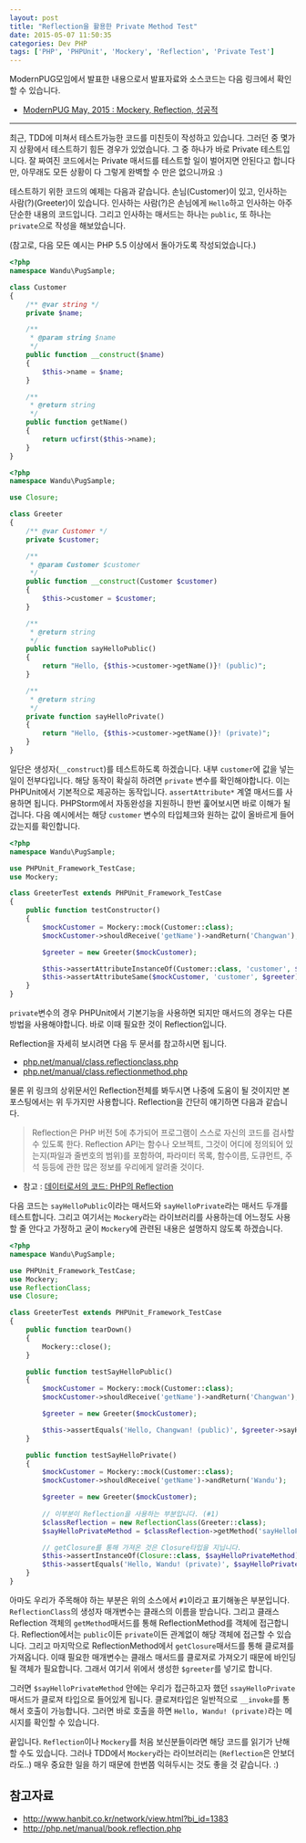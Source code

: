 ```yaml
---
layout: post
title: "Reflection을 활용한 Private Method Test"
date: 2015-05-07 11:50:35
categories: Dev PHP
tags: ['PHP', 'PHPUnit', 'Mockery', 'Reflection', 'Private Test']
---
```


ModernPUG모임에서 발표한 내용으로서 발표자료와 소스코드는 다음 링크에서 확인할 수 있습니다.

- [ModernPUG May, 2015 : Mockery, Reflection, 성공적](https://github.com/ModernPUG/meetup/tree/master/2015_05/01_Mockery_Reflection_Successful)

---

최근, TDD에 미쳐서 테스트가능한 코드를 미친듯이 작성하고 있습니다. 그러던 중 몇가지 상황에서 테스트하기 힘든 경우가
있었습니다. 그 중 하나가 바로 Private 테스트입니다. 잘 짜여진 코드에서는 Private 매서드를 테스트할 일이 벌어지면
안된다고 합니다만, 아무래도 모든 상황이 다 그렇게 완벽할 수 만은 없으니까요 :)

테스트하기 위한 코드의 예제는 다음과 같습니다. 손님(Customer)이 있고, 인사하는 사람(?)(Greeter)이 있습니다. 인사하는
사람(?)은 손님에게 `Hello`하고 인사하는 아주 단순한 내용의 코드입니다. 그리고 인사하는 매서드는 하나는 `public`, 또
하나는 `private`으로 작성을 해보았습니다.

(참고로, 다음 모든 예시는 PHP 5.5 이상에서 돌아가도록 작성되었습니다.)

```php
<?php
namespace Wandu\PugSample;

class Customer
{
    /** @var string */
    private $name;

    /**
     * @param string $name
     */
    public function __construct($name)
    {
        $this->name = $name;
    }

    /**
     * @return string
     */
    public function getName()
    {
        return ucfirst($this->name);
    }
}
```

```php
<?php
namespace Wandu\PugSample;

use Closure;

class Greeter
{
    /** @var Customer */
    private $customer;

    /**
     * @param Customer $customer
     */
    public function __construct(Customer $customer)
    {
        $this->customer = $customer;
    }

    /**
     * @return string
     */
    public function sayHelloPublic()
    {
        return "Hello, {$this->customer->getName()}! (public)";
    }

    /**
     * @return string
     */
    private function sayHelloPrivate()
    {
        return "Hello, {$this->customer->getName()}! (private)";
    }
}
```

일단은 생성자(`__construct`)를 테스트하도록 하겠습니다. 내부 `customer`에 값을 넣는 일이 전부다입니다. 해당 동작이
확실히 하려면 `private` 변수를 확인해야합니다. 이는 PHPUnit에서 기본적으로 제공하는 동작입니다. `assertAttribute*`
계열 매서드를 사용하면 됩니다. PHPStorm에서 자동완성을 지원하니 한번 훑어보시면 바로 이해가 될겁니다. 다음 예시에서는
해당 `customer` 변수의 타입체크와 원하는 값이 올바르게 들어갔는지를 확인합니다.

```php
<?php
namespace Wandu\PugSample;

use PHPUnit_Framework_TestCase;
use Mockery;

class GreeterTest extends PHPUnit_Framework_TestCase
{
    public function testConstructor()
    {
        $mockCustomer = Mockery::mock(Customer::class);
        $mockCustomer->shouldReceive('getName')->andReturn('Changwan');

        $greeter = new Greeter($mockCustomer);

        $this->assertAttributeInstanceOf(Customer::class, 'customer', $greeter);
        $this->assertAttributeSame($mockCustomer, 'customer', $greeter);
    }
}
```

`private`변수의 경우 PHPUnit에서 기본기능을 사용하면 되지만 매서드의 경우는 다른 방법을 사용해야합니다. 바로 이때
필요한 것이 Reflection입니다.

Reflection을 자세히 보시려면 다음 두 문서를 참고하시면 됩니다.

- [php.net/manual/class.reflectionclass.php](http://php.net/manual/class.reflectionclass.php)
- [php.net/manual/class.reflectionmethod.php](http://php.net/manual/class.reflectionmethod.php)

물론 위 링크의 상위문서인 Reflection전체를 봐두시면 나중에 도움이 될 것이지만 본 포스팅에서는 위 두가지만 사용합니다.
Reflection을 간단히 얘기하면 다음과 같습니다.


> Reflection은 PHP 버전 5에 추가되어 프로그램이 스스로 자신의 코드를 검사할 수 있도록 한다. Reflection API는 함수나
> 오브젝트, 그것이 어디에 정의되어 있는지(파일과 줄번호의 범위)를 포함하여, 파라미터 목록, 함수이름, 도큐먼트, 주석
> 등등에 관한 많은 정보를 우리에게 알려줄 것이다. 

- 참고 : [데이터로서의 코드: PHP의 Reflection](http://www.hanbit.co.kr/network/view.html?bi_id=1383)

다음 코드는 `sayHelloPublic`이라는 매서드와 `sayHelloPrivate`라는 매서드 두개를 테스트합니다. 그리고 여기서는
`Mockery`라는 라이브러리를 사용하는데 어느정도 사용할 줄 안다고 가정하고 굳이 `Mockery`에 관련된 내용은 설명하지
않도록 하겠습니다.

```php
<?php
namespace Wandu\PugSample;

use PHPUnit_Framework_TestCase;
use Mockery;
use ReflectionClass;
use Closure;

class GreeterTest extends PHPUnit_Framework_TestCase
{
    public function tearDown()
    {
        Mockery::close();
    }

    public function testSayHelloPublic()
    {
        $mockCustomer = Mockery::mock(Customer::class);
        $mockCustomer->shouldReceive('getName')->andReturn('Changwan');

        $greeter = new Greeter($mockCustomer);

        $this->assertEquals('Hello, Changwan! (public)', $greeter->sayHelloPublic());
    }

    public function testSayHelloPrivate()
    {
        $mockCustomer = Mockery::mock(Customer::class);
        $mockCustomer->shouldReceive('getName')->andReturn('Wandu');

        $greeter = new Greeter($mockCustomer);
        
        // 이부분이 Reflection을 사용하는 부분입니다. (#1)
        $classReflection = new ReflectionClass(Greeter::class);
        $sayHelloPrivateMethod = $classReflection->getMethod('sayHelloPrivate')->getClosure($greeter);

        // getClosure를 통해 가져온 것은 Closure타입을 지닙니다.
        $this->assertInstanceOf(Closure::class, $sayHelloPrivateMethod); 
        $this->assertEquals('Hello, Wandu! (private)', $sayHelloPrivateMethod->__invoke());
    }
}
```

아마도 우리가 주목해야 하는 부분은 위의 소스에서 `#1`이라고 표기해놓은 부분입니다. `ReflectionClass`의 생성자
매개변수는 클래스의 이름을 받습니다. 그리고 클래스 Reflection 객체의 `getMethod`매서드를 통해 ReflectionMethod를
객체에 접근합니다. Reflection에서는 `public`이든 `private`이든 관계없이 해당 객체에 접근할 수 있습니다. 그리고
마지막으로 ReflectionMethod에서 `getClosure`매서드를 통해 클로져를 가져옵니다. 이때 필요한 매개변수는 클래스 매서드를
클로져로 가져오기 때문에 바인딩될 객체가 필요합니다. 그래서 여기서 위에서 생성한 `$greeter`를 넣기로 합니다.

그러면 `$sayHelloPrivateMethod` 안에는 우리가 접근하고자 했던 `ssayHelloPrivate` 매서드가 클로져 타입으로 들어있게
됩니다. 클로져타입은 일반적으로 `__invoke`를 통해서 호출이 가능합니다. 그러면 바로 호출을 하면
`Hello, Wandu! (private)`라는 메시지를 확인할 수 있습니다.

끝입니다. `Reflection`이나 `Mockery`를 처음 보신분들이라면 해당 코드를 읽기가 난해할 수도 있습니다. 그러나 TDD에서
`Mockery`라는 라이브러리는 (`Reflection`은 안보더라도..) 매우 중요한 일을 하기 때문에 한번쯤 익혀두시는 것도 좋을 것
같습니다. :)

## 참고자료

- http://www.hanbit.co.kr/network/view.html?bi_id=1383
- http://php.net/manual/book.reflection.php
